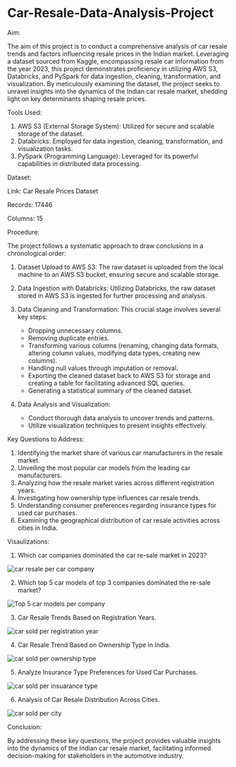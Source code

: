 # Car-Resale-Data-Analysis-Project

Aim:

The aim of this project is to conduct a comprehensive analysis of car resale trends and factors influencing resale prices in the Indian market. Leveraging a dataset sourced from Kaggle, encompassing resale car information from the year 2023, this project demonstrates proficiency in utilizing AWS S3, Databricks, and PySpark for data ingestion, cleaning, transformation, and visualization. By meticulously examining the dataset, the project seeks to unravel insights into the dynamics of the Indian car resale market, shedding light on key determinants shaping resale prices.

Tools Used:

1) AWS S3 (External Storage System): Utilized for secure and scalable storage of the dataset.
2) Databricks: Employed for data ingestion, cleaning, transformation, and visualization tasks.
3) PySpark (Programming Language): Leveraged for its powerful capabilities in distributed data processing.

Dataset:

Link: Car Resale Prices Dataset

Records: 17446

Columns: 15


Procedure:

The project follows a systematic approach to draw conclusions in a chronological order:

1) Dataset Upload to AWS S3: The raw dataset is uploaded from the local machine to an AWS S3 bucket, ensuring secure and scalable storage.

2) Data Ingestion with Databricks: Utilizing Databricks, the raw dataset stored in AWS S3 is ingested for further processing and analysis.

3) Data Cleaning and Transformation: This crucial stage involves several key steps:
    - Dropping unnecessary columns.
    - Removing duplicate entries.
    - Transforming various columns (renaming, changing data formats, altering column values, modifying data types, creating new columns).
    - Handling null values through imputation or removal.
    - Exporting the cleaned dataset back to AWS S3 for storage and creating a table for facilitating advanced SQL queries.
    - Generating a statistical summary of the cleaned dataset.
   
4) Data Analysis and Visualization:
   
   - Conduct thorough data analysis to uncover trends and patterns.
   - Utilize visualization techniques to present insights effectively.

Key Questions to Address:

1) Identifying the market share of various car manufacturers in the resale market.
2) Unveiling the most popular car models from the leading car manufacturers.
3) Analyzing how the resale market varies across different registration years.
4) Investigating how ownership type influences car resale trends.
5) Understanding consumer preferences regarding insurance types for used car purchases.
6) Examining the geographical distribution of car resale activities across cities in India.

Visaulizations:

1) Which car companies dominated the car re-sale market in 2023?
   

![car resale per car company](https://github.com/Jay-05022000/Car-Resale-Data-Analysis-Project/assets/110780565/dcb4b016-16c6-4ad3-bf68-7b9e14f0fe3a)


2) Which top 5 car models of top 3 companies dominated the re-sale market?


![Top 5 car models per company](https://github.com/Jay-05022000/Car-Resale-Data-Analysis-Project/assets/110780565/87ce1871-2fce-4624-aca7-589cb219663a)


3) Car Resale Trends Based on Registration Years.


![car sold per registration year](https://github.com/Jay-05022000/Car-Resale-Data-Analysis-Project/assets/110780565/79494649-7922-4d2b-bdcd-d55979f88447)


4) Car Resale Trend Based on Ownership Type in India.


![car sold per ownership type](https://github.com/Jay-05022000/Car-Resale-Data-Analysis-Project/assets/110780565/e2249736-16bc-499d-8206-e6a466629c1b)


5) Analyze Insurance Type Preferences for Used Car Purchases.


![car sold per insuarance type](https://github.com/Jay-05022000/Car-Resale-Data-Analysis-Project/assets/110780565/b294bf9a-298a-4fb3-8264-c733662f0e62)


6) Analysis of Car Resale Distribution Across Cities.


 ![car sold per city](https://github.com/Jay-05022000/Car-Resale-Data-Analysis-Project/assets/110780565/77025fc1-9436-4242-9553-7929b7f1ce52)


Conclusion:

By addressing these key questions, the project provides valuable insights into the dynamics of the Indian car resale market, facilitating informed decision-making for stakeholders in the automotive industry.
